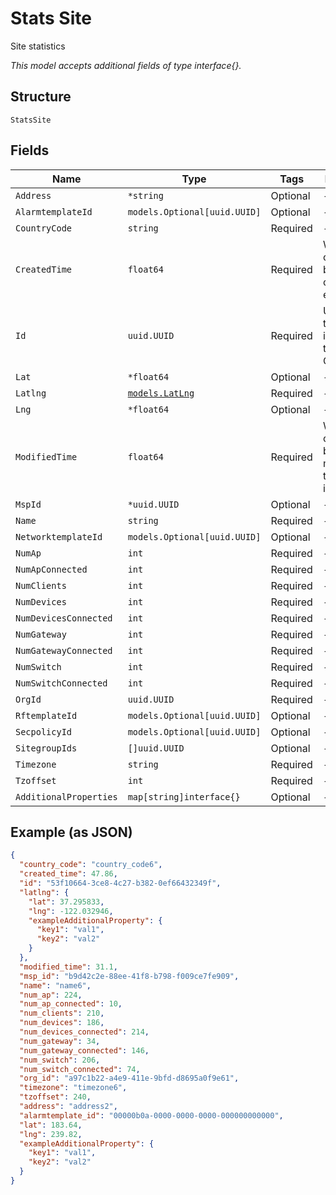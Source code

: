 
# Stats Site

Site statistics

*This model accepts additional fields of type interface{}.*

## Structure

`StatsSite`

## Fields

| Name | Type | Tags | Description |
|  --- | --- | --- | --- |
| `Address` | `*string` | Optional | - |
| `AlarmtemplateId` | `models.Optional[uuid.UUID]` | Optional | - |
| `CountryCode` | `string` | Required | - |
| `CreatedTime` | `float64` | Required | When the object has been created, in epoch |
| `Id` | `uuid.UUID` | Required | Unique ID of the object instance in the Mist Organization |
| `Lat` | `*float64` | Optional | - |
| `Latlng` | [`models.LatLng`](../../doc/models/lat-lng.md) | Required | - |
| `Lng` | `*float64` | Optional | - |
| `ModifiedTime` | `float64` | Required | When the object has been modified for the last time, in epoch |
| `MspId` | `*uuid.UUID` | Optional | - |
| `Name` | `string` | Required | - |
| `NetworktemplateId` | `models.Optional[uuid.UUID]` | Optional | - |
| `NumAp` | `int` | Required | - |
| `NumApConnected` | `int` | Required | - |
| `NumClients` | `int` | Required | - |
| `NumDevices` | `int` | Required | - |
| `NumDevicesConnected` | `int` | Required | - |
| `NumGateway` | `int` | Required | - |
| `NumGatewayConnected` | `int` | Required | - |
| `NumSwitch` | `int` | Required | - |
| `NumSwitchConnected` | `int` | Required | - |
| `OrgId` | `uuid.UUID` | Required | - |
| `RftemplateId` | `models.Optional[uuid.UUID]` | Optional | - |
| `SecpolicyId` | `models.Optional[uuid.UUID]` | Optional | - |
| `SitegroupIds` | `[]uuid.UUID` | Optional | - |
| `Timezone` | `string` | Required | - |
| `Tzoffset` | `int` | Required | - |
| `AdditionalProperties` | `map[string]interface{}` | Optional | - |

## Example (as JSON)

```json
{
  "country_code": "country_code6",
  "created_time": 47.86,
  "id": "53f10664-3ce8-4c27-b382-0ef66432349f",
  "latlng": {
    "lat": 37.295833,
    "lng": -122.032946,
    "exampleAdditionalProperty": {
      "key1": "val1",
      "key2": "val2"
    }
  },
  "modified_time": 31.1,
  "msp_id": "b9d42c2e-88ee-41f8-b798-f009ce7fe909",
  "name": "name6",
  "num_ap": 224,
  "num_ap_connected": 10,
  "num_clients": 210,
  "num_devices": 186,
  "num_devices_connected": 214,
  "num_gateway": 34,
  "num_gateway_connected": 146,
  "num_switch": 206,
  "num_switch_connected": 74,
  "org_id": "a97c1b22-a4e9-411e-9bfd-d8695a0f9e61",
  "timezone": "timezone6",
  "tzoffset": 240,
  "address": "address2",
  "alarmtemplate_id": "00000b0a-0000-0000-0000-000000000000",
  "lat": 183.64,
  "lng": 239.82,
  "exampleAdditionalProperty": {
    "key1": "val1",
    "key2": "val2"
  }
}
```

